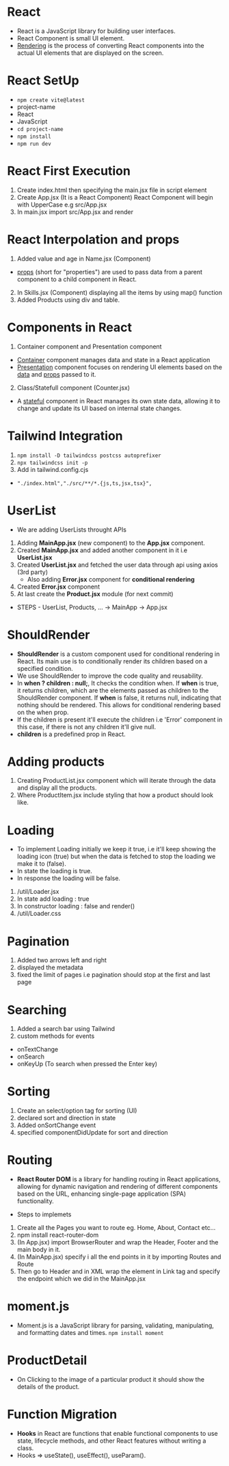 # React 
- React is a JavaScript library for building user interfaces.
- React Component is small UI element.
- <u>Rendering</u> is the process of converting React components into the actual UI elements that are displayed on the screen.

# React SetUp
- ```npm create vite@latest```
- project-name
- React 
- JavaScript
- ```cd project-name ```
- ```npm install```
- ```npm run dev```

# React First Execution
1. Create index.html then specifying the main.jsx file in script element
2. Create App.jsx (It is a React Component) React Component will begin with UpperCase e.g src/App.jsx
3. In main.jsx import src/App.jsx and render

# React Interpolation and props
1. Added value and age in Name.jsx (Component)
- <u>props</u> (short for "properties") are used to pass data from a parent component to a child component in React.
2. In Skills.jsx (Component) displaying all the items by using map() function
3. Added Products using div and table.

# Components in React
1. Container component and Presentation component
- <u>Container</u> component manages data and state in a React application
- <u>Presentation</u> component focuses on rendering UI elements based on the <u>data</u> and <u>props</u> passed to it.
2. Class/Statefull component (Counter.jsx)
- A <u>stateful</u> component in React manages its own state data, allowing it to change and update its UI based on internal state changes.

# Tailwind Integration
1. ```npm install -D tailwindcss postcss autoprefixer```
2. ```npx tailwindcss init -p```
3. Add in tailwind.config.cjs
- ```"./index.html","./src/**/*.{js,ts,jsx,tsx}",```

# UserList
- We are adding UserLists throught APIs

1. Adding <b>MainApp.jsx</b> (new component) to the <b>App.jsx</b> component. 
2. Created <b>MainApp.jsx</b> and added another component in it i.e <b>UserList.jsx</b>
3. Created <b>UserList.jsx</b> and fetched the user data through api using axios (3rd party)
	- Also adding <b>Error.jsx</b> component for <b>conditional rendering</b>
4. Created <b>Error.jsx</b> component 
5. At last create the <b>Product.jsx</b> module (for next commit)

- STEPS - UserList, Products, ... -> MainApp -> App.jsx 

# ShouldRender
- <b>ShouldRender</b> is a custom component used for conditional rendering in React. Its main use is to conditionally render its children based on a specified condition.
- We use ShouldRender to improve the code quality and reusability.
- In <b>when ? children : null;</b>, It checks the condition when. If <b>when</b> is true, it returns children, which are the elements passed as children to the ShouldRender component. If <b>when</b> is false, it returns null, indicating that nothing should be rendered. This allows for conditional rendering based on the when prop.
- If the children is present it'll execute the children i.e 'Error' component in this case, if there is not any children it'll give null.
- <b>children </b>is a predefined prop in React.

# Adding products 
1. Creating ProductList.jsx component which will iterate through the data and display all the products.
2. Where ProductItem.jsx include styling that how a product should look like.

# Loading
- To implement Loading initially we keep it true, i.e it'll keep showing the loading icon (true) but when the data is fetched 
to stop the loading we make it to (false).
- In state the loading is true.
- In response the loading will be false.

1. /util/Loader.jsx
2. In state add loading : true
3. In constructor loading : false and render()
4. /util/Loader.css

# Pagination
1. Added two arrows left and right
2. displayed the metadata
3. fixed the limit of pages i.e pagination should stop at the first and last page

# Searching
1. Added a search bar using Tailwind
2. custom methods for events
- onTextChange
- onSearch
- onKeyUp (To search when pressed the Enter key)

# Sorting
1. Create an select/option tag for sorting (UI)
2. declared sort and direction in state
3. Added onSortChange event
4. specified componentDidUpdate for sort and direction

# Routing
- <b>React Router DOM</b> is a library for handling routing in React applications, allowing for dynamic navigation and rendering of different components based on the URL, enhancing single-page application (SPA) functionality.

- Steps to implemets 
1. Create all the Pages you want to route eg. Home, About, Contact etc...
2. npm install react-router-dom
3. (In App.jsx) import BrowserRouter and wrap the Header, Footer and the main body in it.
4. (In MainApp.jsx) specify i all the end points in it by importing Routes and Route
5. Then go to Header and in XML wrap the element in Link tag and specify the endpoint which we did in the MainApp.jsx

# moment.js
- Moment.js is a JavaScript library for parsing, validating, manipulating, and formatting dates and times.
```npm install moment```

# ProductDetail
- On Clicking to the image of a particular product it should show the details of the product.

# Function Migration
- <b>Hooks</b> in React are functions that enable functional components to use state, lifecycle methods, and other React features without writing a class.
- Hooks => useState(), useEffect(), useParam().